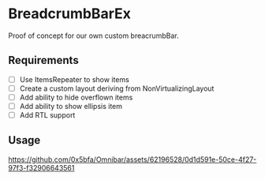 # BreadcrumbBarEx

Proof of concept for our own custom breacrumbBar.

## Requirements

- [ ] Use ItemsRepeater to show items
- [ ] Create a custom layout deriving from NonVirtualizingLayout
- [ ] Add ability to hide overflown items
- [ ] Add ability to show ellipsis item
- [ ] Add RTL support

## Usage

https://github.com/0x5bfa/Omnibar/assets/62196528/0d1d591e-50ce-4f27-97f3-f32906643561
